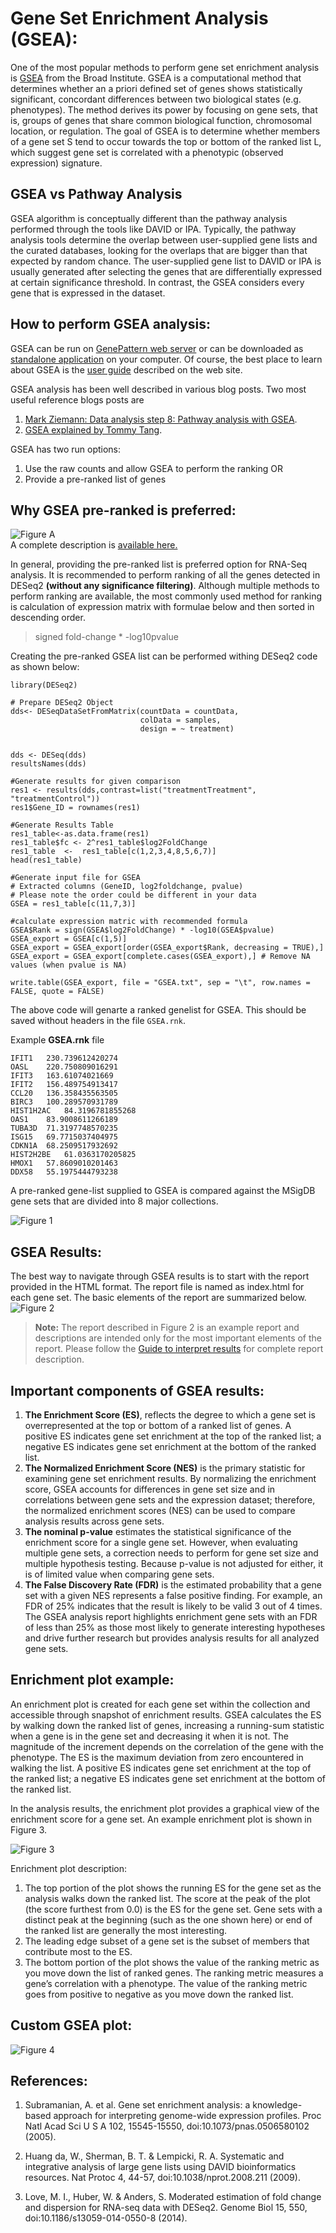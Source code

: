 # Gene Set Enrichment Analysis (GSEA):
One of the most popular methods to perform gene set enrichment analysis is [GSEA](http://www.gsea-msigdb.org/gsea/index.jsp) from the Broad Institute. GSEA is a computational 
method that determines whether an a priori defined set of genes shows statistically significant, concordant differences between two 
biological states (e.g. phenotypes). The method derives its power by focusing on gene sets, that is, groups of genes that share common 
biological function, chromosomal location, or regulation. The goal of GSEA is to determine whether members of a gene set S tend to occur 
towards the top or bottom of the ranked list L, which suggest gene set is correlated with a phenotypic (observed expression) signature.

## GSEA vs Pathway Analysis
GSEA algorithm is conceptually different than the pathway analysis performed through the tools like DAVID or IPA. Typically, the pathway 
analysis tools determine the overlap between user-supplied gene lists and the curated databases, looking for the overlaps that are bigger 
than that expected by random chance. The user-supplied gene list to DAVID or IPA is usually generated after selecting the genes that are 
differentially expressed at certain significance threshold. In contrast, the GSEA considers every gene that is expressed in the dataset.

## How to perform GSEA analysis:
GSEA can be run on [GenePattern web server](http://software.broadinstitute.org/cancer/software/genepattern/modules/docs/GSEA/14) 
or can be downloaded as [standalone application](http://software.broadinstitute.org/gsea/login.jsp) on your computer. Of course, the 
best place to learn about GSEA is the [user guide](http://software.broadinstitute.org/gsea/doc/GSEAUserGuideFrame.html)
described on the web site.  

GSEA analysis has been well described in various blog posts. Two most useful reference blogs posts are
1. [Mark Ziemann: Data analysis step 8: 
Pathway analysis with GSEA](http://genomespot.blogspot.com/2014/09/data-analysis-step-8-pathway-analysis.html).  
2. [GSEA explained by Tommy Tang](http://crazyhottommy.blogspot.com/2016/08/gene-set-enrichment-analysis-gsea.html).  

GSEA has two run options:  
1. Use the raw counts and allow GSEA to perform the ranking  OR
2. Provide a pre-ranked list of genes

## Why GSEA pre-ranked is preferred:
![**Figure A**](/images/GSEA_3.PNG)  
A complete description is [available here.](http://software.broadinstitute.org/cancer/software/genepattern/modules/docs/GSEAPreranked/1)  

In general, providing the pre-ranked list is preferred option for RNA-Seq analysis. It is recommended to perform ranking of all the genes 
detected in DESeq2 **(without any significance filtering)**. Although multiple methods to perform ranking are available, the most commonly 
used method for ranking is calculation of expression matrix with formulae below and then sorted in descending order.

>signed fold-change * -log10pvalue  

Creating the pre-ranked GSEA list can be performed withing DESeq2 code as shown below:
```
library(DESeq2)

# Prepare DESeq2 Object
dds<- DESeqDataSetFromMatrix(countData = countData,
                             colData = samples,
                             design = ~ treatment)
                             
                             
dds <- DESeq(dds)
resultsNames(dds)

#Generate results for given comparison
res1 <- results(dds,contrast=list("treatmentTreatment", "treatmentControl"))
res1$Gene_ID = rownames(res1)

#Generate Results Table
res1_table<-as.data.frame(res1)
res1_table$fc <- 2^res1_table$log2FoldChange
res1_table  <-  res1_table[c(1,2,3,4,8,5,6,7)]
head(res1_table)

#Generate input file for GSEA
# Extracted columns (GeneID, log2foldchange, pvalue)
# Please note the order could be different in your data
GSEA = res1_table[c(11,7,3)] 

#calculate expression matric with recommended formula
GSEA$Rank = sign(GSEA$log2FoldChange) * -log10(GSEA$pvalue)
GSEA_export = GSEA[c(1,5)]
GSEA_export = GSEA_export[order(GSEA_export$Rank, decreasing = TRUE),]
GSEA_export = GSEA_export[complete.cases(GSEA_export),] # Remove NA values (when pvalue is NA)

write.table(GSEA_export, file = "GSEA.txt", sep = "\t", row.names = FALSE, quote = FALSE)

```

The above code will genarte a ranked genelist for GSEA. This should be saved without headers in the file `GSEA.rnk`.  


Example **GSEA.rnk** file
```
IFIT1	230.739612420274
OASL	220.750809016291
IFIT3	163.61074021669
IFIT2	156.489754913417
CCL20	136.358435563505
BIRC3	100.289570931789
HIST1H2AC	84.3196781855268
OAS1	83.9008611266189
TUBA3D	71.3197748570235
ISG15	69.7715037404975
CDKN1A	68.2509517932692
HIST2H2BE	61.0363170205825
HMOX1	57.8609010201463
DDX58	55.1975444793238
```
A pre-ranked gene-list supplied to GSEA is compared against the MSigDB gene sets that are divided into 8 major collections.  

![**Figure 1**](/images/MSigDB_collections.png)  

## GSEA Results:
The best way to navigate through GSEA results is to start with the report provided in the HTML format. The report file is named as index.html for each gene set. The basic elements of the report are summarized below.
![**Figure 2**](/images/GSEA_1.png)  

> **Note:** The report described in Figure 2 is an example report and descriptions are intended only for the most important elements of the report. Please follow the [Guide to interpret results](http://www.gsea-msigdb.org/gsea/doc/GSEAUserGuideFrame.html?_Interpreting_GSEA_Results) for complete report description.

## Important components of GSEA results:
1. **The Enrichment Score (ES)**, reflects the degree to which a gene set is overrepresented at the top or bottom of a ranked list of genes. A positive ES indicates gene set enrichment at the top of the ranked list; a negative ES indicates gene set enrichment at the bottom of the ranked list.
2. **The Normalized Enrichment Score (NES)** is the primary statistic for examining gene set enrichment results. By normalizing the enrichment score, GSEA accounts for differences in gene set size and in correlations between gene sets and the expression dataset; therefore, the normalized enrichment scores (NES) can be used to compare analysis results across gene sets. 
3. **The nominal p-value** estimates the statistical significance of the enrichment score for a single gene set. However, when evaluating multiple gene sets, a correction needs to perform for gene set size and multiple hypothesis testing. Because p-value is not adjusted for either, it is of limited value when comparing gene sets.
4. **The False Discovery Rate (FDR)** is the estimated probability that a gene set with a given NES represents a false positive finding. For example, an FDR of 25% indicates that the result is likely to be valid 3 out of 4 times. The GSEA analysis report highlights enrichment gene sets with an FDR of less than 25% as those most likely to generate interesting hypotheses and drive further research but provides analysis results for all analyzed gene sets.  

## Enrichment plot example:
An enrichment plot is created for each gene set within the collection and accessible through snapshot of enrichment results. GSEA calculates the ES by walking down the ranked list of genes, increasing a running-sum statistic when a gene is in the gene set and decreasing it when it is not. The magnitude of the increment depends on the correlation of the gene with the phenotype. The ES is the maximum deviation from zero encountered in walking the list. A positive ES indicates gene set enrichment at the top of the ranked list; a negative ES indicates gene set enrichment at the bottom of the ranked list.  

In the analysis results, the enrichment plot provides a graphical view of the enrichment score for a gene set. An example enrichment plot is shown in Figure 3.  

![**Figure 3**](/images/GSEA_2.png) 

Enrichment plot description:  
1.	The top portion of the plot shows the running ES for the gene set as the analysis walks down the ranked list. The score at the peak of the plot (the score furthest from 0.0) is the ES for the gene set. Gene sets with a distinct peak at the beginning (such as the one shown here) or end of the ranked list are generally the most interesting.
2.	The leading edge subset of a gene set is the subset of members that contribute most to the ES. 
3.	The bottom portion of the plot shows the value of the ranking metric as you move down the list of ranked genes. The ranking metric measures a gene’s correlation with a phenotype. The value of the ranking metric goes from positive to negative as you move down the ranked list.

## Custom GSEA plot:
![**Figure 4**](/images/GSEA_4.png)  

## References:
1.	Subramanian, A. et al. Gene set enrichment analysis: a knowledge-based approach for interpreting genome-wide expression profiles. Proc Natl Acad Sci U S A 102, 15545-15550, doi:10.1073/pnas.0506580102 (2005).  

2.	Huang da, W., Sherman, B. T. & Lempicki, R. A. Systematic and integrative analysis of large gene lists using DAVID bioinformatics resources. Nat Protoc 4, 44-57, doi:10.1038/nprot.2008.211 (2009).  

3.	Love, M. I., Huber, W. & Anders, S. Moderated estimation of fold change and dispersion for RNA-seq data with DESeq2. Genome Biol 15, 550, doi:10.1186/s13059-014-0550-8 (2014).  


